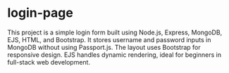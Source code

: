 # login-page
This project is a simple login form built using Node.js, Express, MongoDB, EJS, HTML, and Bootstrap. It stores username and password inputs in MongoDB without using Passport.js. The layout uses Bootstrap for responsive design. EJS handles dynamic rendering, ideal for beginners in full-stack web development.
